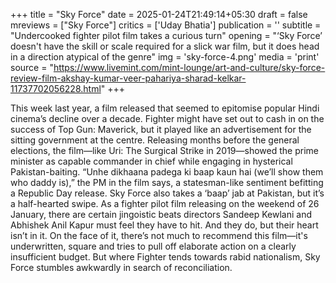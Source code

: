 +++
title = "Sky Force"
date = 2025-01-24T21:49:14+05:30
draft = false
mreviews = ["Sky Force"]
critics = ['Uday Bhatia']
publication = ''
subtitle = "Undercooked fighter pilot film takes a curious turn"
opening = "‘Sky Force’ doesn't have the skill or scale required for a slick war film, but it does head in a direction atypical of the genre"
img = 'sky-force-4.png'
media = 'print'
source = "https://www.livemint.com/mint-lounge/art-and-culture/sky-force-review-film-akshay-kumar-veer-pahariya-sharad-kelkar-11737702056228.html"
+++

This week last year, a film released that seemed to epitomise popular Hindi cinema’s decline over a decade. Fighter might have set out to cash in on the success of Top Gun: Maverick, but it played like an advertisement for the sitting government at the centre. Releasing months before the general elections, the film—like Uri: The Surgical Strike in 2019—showed the prime minister as capable commander in chief while engaging in hysterical Pakistan-baiting. “Unhe dikhaana padega ki baap kaun hai (we’ll show them who daddy is),” the PM in the film says, a statesman-like sentiment befitting a Republic Day release. Sky Force also takes a ‘baap’ jab at Pakistan, but it’s a half-hearted swipe. As a fighter pilot film releasing on the weekend of 26 January, there are certain jingoistic beats directors Sandeep Kewlani and Abhishek Anil Kapur must feel they have to hit. And they do, but their heart isn’t in it. On the face of it, there’s not much to recommend this film—it's underwritten, square and tries to pull off elaborate action on a clearly insufficient budget. But where Fighter tends towards rabid nationalism, Sky Force stumbles awkwardly in search of reconciliation.
